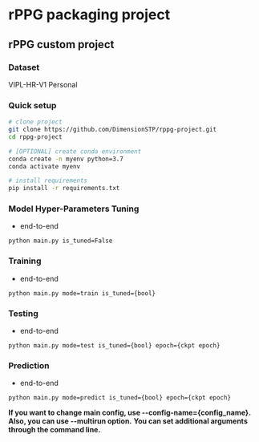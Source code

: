 # rPPG packaging project

## rPPG custom project

### Dataset
VIPL-HR-V1
Personal

### Quick setup

```bash
# clone project
git clone https://github.com/DimensionSTP/rppg-project.git
cd rppg-project

# [OPTIONAL] create conda environment
conda create -n myenv python=3.7
conda activate myenv

# install requirements
pip install -r requirements.txt
```

### Model Hyper-Parameters Tuning

* end-to-end
```shell
python main.py is_tuned=False
```

### Training

* end-to-end
```shell
python main.py mode=train is_tuned={bool}
```

### Testing

* end-to-end
```shell
python main.py mode=test is_tuned={bool} epoch={ckpt epoch}
```

### Prediction

* end-to-end
```shell
python main.py mode=predict is_tuned={bool} epoch={ckpt epoch}
```

__If you want to change main config, use --config-name={config_name}.__
__Also, you can use --multirun option.__
__You can set additional arguments through the command line.__